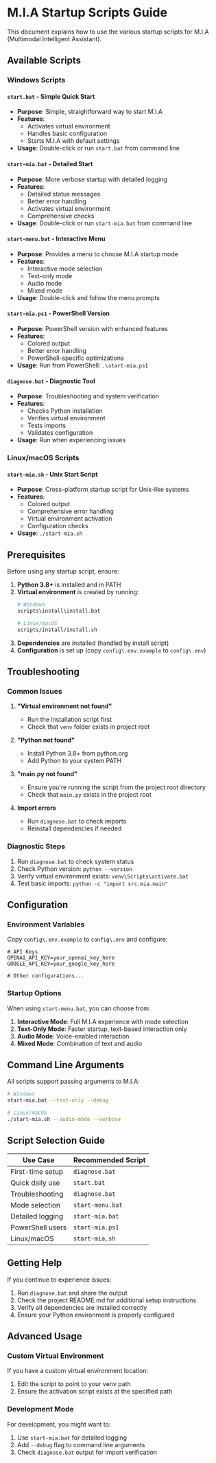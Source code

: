 # M.I.A Startup Scripts Guide

This document explains how to use the various startup scripts for M.I.A (Multimodal Intelligent Assistant).

## Available Scripts

### Windows Scripts

#### `start.bat` - Simple Quick Start
- **Purpose**: Simple, straightforward way to start M.I.A
- **Features**: 
  - Activates virtual environment
  - Handles basic configuration
  - Starts M.I.A with default settings
- **Usage**: Double-click or run `start.bat` from command line

#### `start-mia.bat` - Detailed Start
- **Purpose**: More verbose startup with detailed logging
- **Features**:
  - Detailed status messages
  - Better error handling
  - Activates virtual environment
  - Comprehensive checks
- **Usage**: Double-click or run `start-mia.bat` from command line

#### `start-menu.bat` - Interactive Menu
- **Purpose**: Provides a menu to choose M.I.A startup mode
- **Features**:
  - Interactive mode selection
  - Text-only mode
  - Audio mode
  - Mixed mode
- **Usage**: Double-click and follow the menu prompts

#### `start-mia.ps1` - PowerShell Version
- **Purpose**: PowerShell version with enhanced features
- **Features**:
  - Colored output
  - Better error handling
  - PowerShell-specific optimizations
- **Usage**: Run from PowerShell: `.\start-mia.ps1`

#### `diagnose.bat` - Diagnostic Tool
- **Purpose**: Troubleshooting and system verification
- **Features**:
  - Checks Python installation
  - Verifies virtual environment
  - Tests imports
  - Validates configuration
- **Usage**: Run when experiencing issues

### Linux/macOS Scripts

#### `start-mia.sh` - Unix Start Script
- **Purpose**: Cross-platform startup script for Unix-like systems
- **Features**:
  - Colored output
  - Comprehensive error handling
  - Virtual environment activation
  - Configuration checks
- **Usage**: `./start-mia.sh`

## Prerequisites

Before using any startup script, ensure:

1. **Python 3.8+** is installed and in PATH
2. **Virtual environment** is created by running:
   ```bash
   # Windows
   scripts\install\install.bat
   
   # Linux/macOS
   scripts/install/install.sh
   ```
3. **Dependencies** are installed (handled by install script)
4. **Configuration** is set up (copy `config\.env.example` to `config\.env`)

## Troubleshooting

### Common Issues

1. **"Virtual environment not found"**
   - Run the installation script first
   - Check that `venv` folder exists in project root

2. **"Python not found"**
   - Install Python 3.8+ from python.org
   - Add Python to your system PATH

3. **"main.py not found"**
   - Ensure you're running the script from the project root directory
   - Check that `main.py` exists in the project root

4. **Import errors**
   - Run `diagnose.bat` to check imports
   - Reinstall dependencies if needed

### Diagnostic Steps

1. Run `diagnose.bat` to check system status
2. Check Python version: `python --version`
3. Verify virtual environment exists: `venv\Scripts\activate.bat`
4. Test basic imports: `python -c "import src.mia.main"`

## Configuration

### Environment Variables

Copy `config\.env.example` to `config\.env` and configure:

```env
# API Keys
OPENAI_API_KEY=your_openai_key_here
GOOGLE_API_KEY=your_google_key_here

# Other configurations...
```

### Startup Options

When using `start-menu.bat`, you can choose from:

1. **Interactive Mode**: Full M.I.A experience with mode selection
2. **Text-Only Mode**: Faster startup, text-based interaction only
3. **Audio Mode**: Voice-enabled interaction
4. **Mixed Mode**: Combination of text and audio

## Command Line Arguments

All scripts support passing arguments to M.I.A:

```bash
# Windows
start-mia.bat --text-only --debug

# Linux/macOS
./start-mia.sh --audio-mode --verbose
```

## Script Selection Guide

| Use Case | Recommended Script |
|----------|-------------------|
| First-time setup | `diagnose.bat` |
| Quick daily use | `start.bat` |
| Troubleshooting | `diagnose.bat` |
| Mode selection | `start-menu.bat` |
| Detailed logging | `start-mia.bat` |
| PowerShell users | `start-mia.ps1` |
| Linux/macOS | `start-mia.sh` |

## Getting Help

If you continue to experience issues:

1. Run `diagnose.bat` and share the output
2. Check the project README.md for additional setup instructions
3. Verify all dependencies are installed correctly
4. Ensure your Python environment is properly configured

## Advanced Usage

### Custom Virtual Environment

If you have a custom virtual environment location:

1. Edit the script to point to your venv path
2. Ensure the activation script exists at the specified path

### Development Mode

For development, you might want to:

1. Use `start-mia.bat` for detailed logging
2. Add `--debug` flag to command line arguments
3. Check `diagnose.bat` output for import verification
